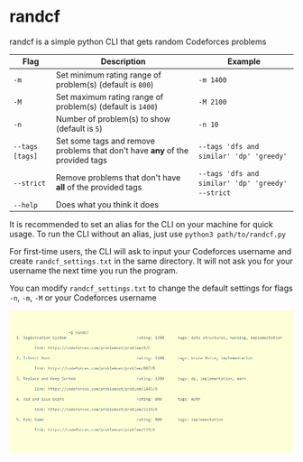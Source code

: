 # randcf

randcf is a simple python CLI that gets random Codeforces problems

| Flag | Description | Example |
| --- | --- | --- |
| `-m` | Set minimum rating range of problem(s) (default is `800`) | `-m 1400` |
| `-M` | Set maximum rating range of problem(s) (default is `1400`) | `-M 2100` |
| `-n` | Number of problem(s) to show (default is `5`) | `-n 10` |
| `--tags [tags]` | Set some tags and remove problems that don't have **any** of the provided tags | `--tags 'dfs and similar' 'dp' 'greedy'` |
| `--strict` | Remove problems that don't have **all** of the provided tags | `--tags 'dfs and similar' 'dp' 'greedy' --strict` |
| `--help` | Does what you think it does | |

It is recommended to set an alias for the CLI on your machine for quick usage. To run the CLI without an alias, just use `python3 path/to/randcf.py`

For first-time users, the CLI will ask to input your Codeforces username and create `randcf_settings.txt` in the same directory. It will not ask you for your username the next time you run the program.

You can modify `randcf_settings.txt` to change the default settings for flags `-n`, `-m`, `-M` or your Codeforces username

<p align="center">
  <img src="/assets/example.png">
</p>
